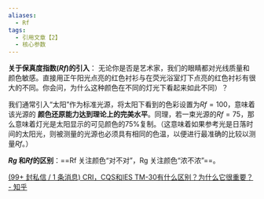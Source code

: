 ```yaml
---
aliases:
  - Rf
tags:
  - 引用文章【2】
  - 核心参数
---
```

**关于保真度指数$(Rf)$的引入**：
  无论你是否是艺术家，我们的眼睛都对光线质量和颜色敏感。直接用正午阳光点亮的红色衬衫与在荧光浴室灯下点亮的红色衬衫有很大的不同。你会问，为什么这种颜色在不同的灯光下看起来如此不同）？

我们通常引入“太阳”作为标准光源，将太阳下看到的色彩设置为$Rf=100$，意味着该光源的 **颜色还原能力达到理论上的完美水平**。同理，若一束光源的$Rf=75$，那么意味着灯光是太阳显示的可见颜色的$75$%复制。（这意味着如果参考光是日落时间的太阳光，则被测量的光源也必须具有相同的色温，以便进行最准确的比较以测量$Rf$。）

**$Rg$ 和$Rf$的区别**：==Rf 关注颜色“对不对”，Rg 关注颜色“浓不浓”==。

[(99+ 封私信 / 1 条消息) CRI，CQS和IES TM-30有什么区别？为什么它很重要？ - 知乎](https://zhuanlan.zhihu.com/p/78843225)




